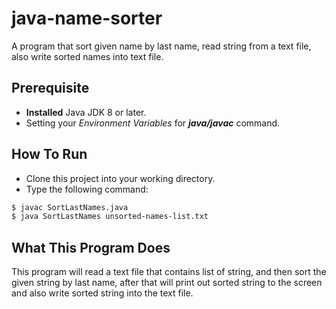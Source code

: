 # java-name-sorter
A program that sort given name by last name, read string from a text file, also write sorted names into text file.

## Prerequisite
+ **Installed** Java JDK 8 or later.
+ Setting your *Environment Variables* for **_java/javac_** command.

## How To Run
+ Clone this project into your working directory.
+ Type the following command:
```bash
$ javac SortLastNames.java
$ java SortLastNames unsorted-names-list.txt
```

## What This Program Does
This program will read a text file that contains list of string, and then sort the given string by last name, after that will print out sorted string to the screen and also write sorted string into the text file.
